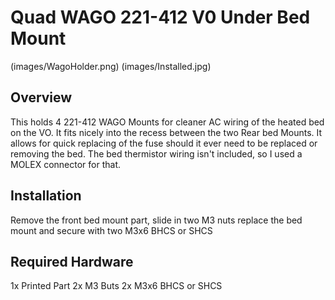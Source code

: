 # Quad WAGO 221-412 V0 Under Bed Mount
(images/WagoHolder.png)
(images/Installed.jpg)
## Overview

This holds 4 221-412 WAGO Mounts for cleaner AC wiring of the heated bed on the VO. It fits nicely into the recess between the two Rear bed Mounts. It allows for quick replacing of the fuse should it ever need to be replaced or removing the bed. The bed thermistor wiring isn't included, so I used a MOLEX connector for that.

## Installation

Remove the front bed mount part, slide in two M3 nuts replace the bed mount and secure with two M3x6 BHCS or SHCS

## Required Hardware

1x Printed Part
2x M3 Buts
2x M3x6 BHCS or SHCS
